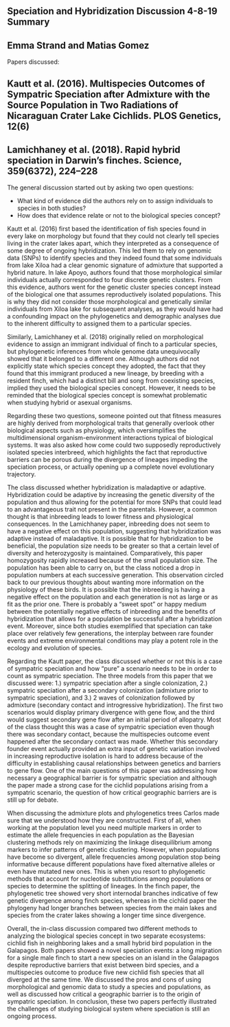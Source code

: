 Speciation and Hybridization Discussion 4-8-19 Summary
------------------------------------------------------

Emma Strand and Matias Gomez
----------------------------

Papers discussed:

Kautt et al. (2016). Multispecies Outcomes of Sympatric Speciation after Admixture with the Source Population in Two Radiations of Nicaraguan Crater Lake Cichlids. PLOS Genetics, 12(6)
----------------------------------------------------------------------------------------------------------------------------------------------------------------------------------------

Lamichhaney et al. (2018). Rapid hybrid speciation in Darwin’s finches. Science, 359(6372), 224–228
---------------------------------------------------------------------------------------------------

The general discussion started out by asking two open questions:

-   What kind of evidence did the authors rely on to assign individuals
    to species in both studies?
-   How does that evidence relate or not to the biological species
    concept?

Kautt et al. (2016) first based the identification of fish species found
in every lake on morphology but found that they could not clearly tell
species living in the crater lakes apart, which they interpreted as a
consequence of some degree of ongoing hybridization. This led them to
rely on genomic data (SNPs) to identify species and they indeed found
that some individuals from lake Xiloa had a clear genomic signature of
admixture that supported a hybrid nature. In lake Apoyo, authors found
that those morphological similar individuals actually corresponded to
four discrete genetic clusters. From this evidence, authors went for the
genetic cluster species concept instead of the biological one that
assumes reproductively isolated populations. This is why they did not
consider those morphological and genetically similar individuals from
Xiloa lake for subsequent analyses, as they would have had a confounding
impact on the phylogenetics and demographic analyses due to the inherent
difficulty to assigned them to a particular species.

Similarly, Lamichhaney et al. (2018) originally relied on morphological
evidence to assign an immigrant individual of finch to a particular
species, but phylogenetic inferences from whole genome data
unequivocally showed that it belonged to a different one. Although
authors did not explicitly state which species concept they adopted, the
fact that they found that this immigrant produced a new lineage, by
breeding with a resident finch, which had a distinct bill and song from
coexisting species, implied they used the biological species concept.
However, it needs to be reminded that the biological species concept is
somewhat problematic when studying hybrid or asexual organisms.

Regarding these two questions, someone pointed out that fitness measures
are highly derived from morphological traits that generally overlook
other biological aspects such as physiology, which oversimplifies the
multidimensional organism-environment interactions typical of biological
systems. It was also asked how come could two supposedly reproductively
isolated species interbreed, which highlights the fact that reproductive
barriers can be porous during the divergence of lineages impeding the
speciation process, or actually opening up a complete novel evolutionary
trajectory.

The class discussed whether hybridization is maladaptive or adaptive.
Hybridization could be adaptive by increasing the genetic diversity of
the population and thus allowing for the potential for more SNPs that
could lead to an advantageous trait not present in the parentals.
However, a common thought is that inbreeding leads to lower fitness and
physiological consequences. In the Lamichhaney paper, inbreeding does
not seem to have a negative effect on this population, suggesting that
hybridization was adaptive instead of maladaptive. It is possible that
for hybridization to be beneficial, the population size needs to be
greater so that a certain level of diversity and heterozygosity is
maintained. Comparatively, this paper homozygosity rapidly increased
because of the small population size. The population has been able to
carry on, but the class noticed a drop in population numbers at each
successive generation. This observation circled back to our previous
thoughts about wanting more information on the physiology of these
birds. It is possible that the inbreeding is having a negative effect on
the population and each generation is not as large or as fit as the
prior one. There is probably a “sweet spot” or happy medium between the
potentially negative effects of inbreeding and the benefits of
hybridization that allows for a population be successful after a
hybridization event. Moreover, since both studies exemplified that
speciation can take place over relatively few generations, the interplay
between rare founder events and extreme environmental conditions may
play a potent role in the ecology and evolution of species.

Regarding the Kautt paper, the class discussed whether or not this is a
case of sympatric speciation and how “pure” a scenario needs to be in
order to count as sympatric speciation. The three models from this paper
that we discussed were: 1.) sympatric speciation after a single
colonization, 2.) sympatric speciation after a secondary colonization
(admixture prior to sympatric speciation), and 3.) 2 waves of
colonization followed by admixture (secondary contact and introgressive
hybridization). The first two scenarios would display primary divergence
with gene flow, and the third would suggest secondary gene flow after an
initial period of allopatry. Most of the class thought this was a case
of sympatric speciation even though there was secondary contact, because
the multispecies outcome event happened after the secondary contact was
made. Whether this secondary founder event actually provided an extra
input of genetic variation involved in increasing reproductive isolation
is hard to address because of the difficulty in establishing causal
relationships between genetics and barriers to gene flow. One of the
main questions of this paper was addressing how necessary a geographical
barrier is for sympatric speciation and although the paper made a strong
case for the cichlid populations arising from a sympatric scenario, the
question of how critical geographic barriers are is still up for debate.

When discussing the admixture plots and phylogenetics trees Carlos made
sure that we understood how they are constructed. First of all, when
working at the population level you need multiple markers in order to
estimate the allele frequencies in each population as the Bayesian
clustering methods rely on maximizing the linkage disequilibrium among
markers to infer patterns of genetic clustering. However, when
populations have become so divergent, allele frequencies among
population stop being informative because different populations have
fixed alternative alleles or even have mutated new ones. This is when
you resort to phylogenetic methods that account for nucleotide
substitutions among populations or species to determine the splitting of
lineages. In the finch paper, the phylogenetic tree showed very short
internodal branches indicative of few genetic divergence among finch
species, whereas in the cichlid paper the phylogeny had longer branches
between species from the main lakes and species from the crater lakes
showing a longer time since divergence.

Overall, the in-class discussion compared two different methods to
analyzing the biological species concept in two separate ecosystems:
cichlid fish in neighboring lakes and a small hybrid bird population in
the Galapagos. Both papers showed a novel speciation events: a long
migration for a single male finch to start a new species on an island in
the Galapagos despite reproductive barriers that exist between bird
species, and a multispecies outcome to produce five new cichlid fish
species that all diverged at the same time. We discussed the pros and
cons of using morphological and genomic data to study a species and
populations, as well as discussed how critical a geographic barrier is
to the origin of sympatric speciation. In conclusion, these two papers
perfectly illustrated the challenges of studying biological system where
speciation is still an ongoing process.
